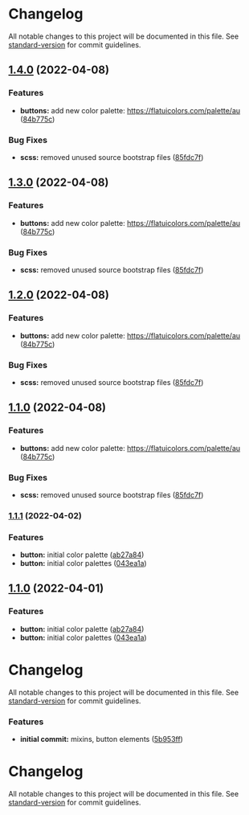# Changelog

All notable changes to this project will be documented in this file. See [standard-version](https://github.com/conventional-changelog/standard-version) for commit guidelines.

## [1.4.0](https://github.com/SandyLudosky/Sassy-buttons/compare/v1.1.1...v1.4.0) (2022-04-08)


### Features

* **buttons:** add new color palette: https://flatuicolors.com/palette/au ([84b775c](https://github.com/SandyLudosky/Sassy-buttons/commit/84b775c8a411f74d883d835cbadbc4be667f886d))


### Bug Fixes

* **scss:** removed unused source bootstrap files ([85fdc7f](https://github.com/SandyLudosky/Sassy-buttons/commit/85fdc7f6dee1ce0b7eb783973302c0ec555bfd59))

## [1.3.0](https://github.com/SandyLudosky/Sassy-buttons/compare/v1.1.1...v1.3.0) (2022-04-08)


### Features

* **buttons:** add new color palette: https://flatuicolors.com/palette/au ([84b775c](https://github.com/SandyLudosky/Sassy-buttons/commit/84b775c8a411f74d883d835cbadbc4be667f886d))


### Bug Fixes

* **scss:** removed unused source bootstrap files ([85fdc7f](https://github.com/SandyLudosky/Sassy-buttons/commit/85fdc7f6dee1ce0b7eb783973302c0ec555bfd59))

## [1.2.0](https://github.com/SandyLudosky/Sassy-buttons/compare/v1.1.1...v1.2.0) (2022-04-08)


### Features

* **buttons:** add new color palette: https://flatuicolors.com/palette/au ([84b775c](https://github.com/SandyLudosky/Sassy-buttons/commit/84b775c8a411f74d883d835cbadbc4be667f886d))


### Bug Fixes

* **scss:** removed unused source bootstrap files ([85fdc7f](https://github.com/SandyLudosky/Sassy-buttons/commit/85fdc7f6dee1ce0b7eb783973302c0ec555bfd59))

## [1.1.0](https://github.com/SandyLudosky/Sassy-buttons/compare/v1.1.1...v1.1.0) (2022-04-08)


### Features

* **buttons:** add new color palette: https://flatuicolors.com/palette/au ([84b775c](https://github.com/SandyLudosky/Sassy-buttons/commit/84b775c8a411f74d883d835cbadbc4be667f886d))


### Bug Fixes

* **scss:** removed unused source bootstrap files ([85fdc7f](https://github.com/SandyLudosky/Sassy-buttons/commit/85fdc7f6dee1ce0b7eb783973302c0ec555bfd59))

### [1.1.1](https://github.com/SandyLudosky/Sassy-buttons/compare/v1.6.0...v1.1.1) (2022-04-02)


### Features

* **button:** initial color palette ([ab27a84](https://github.com/SandyLudosky/Sassy-buttons/commit/ab27a84b8a6474adcf5958b71858c76e22e718ad))
* **button:** initial color palettes ([043ea1a](https://github.com/SandyLudosky/Sassy-buttons/commit/043ea1abd4a7a5248e9b7a3c056aea0af14de808))

## [1.1.0](https://github.com/SandyLudosky/Sassy-buttons/compare/v1.6.0...v1.1.0) (2022-04-01)


### Features

* **button:** initial color palette ([ab27a84](https://github.com/SandyLudosky/Sassy-buttons/commit/ab27a84b8a6474adcf5958b71858c76e22e718ad))
* **button:** initial color palettes ([043ea1a](https://github.com/SandyLudosky/Sassy-buttons/commit/043ea1abd4a7a5248e9b7a3c056aea0af14de808))

# Changelog

All notable changes to this project will be documented in this file. See [standard-version](https://github.com/conventional-changelog/standard-version) for commit guidelines.



### Features

* **initial commit:** mixins, button elements ([5b953ff](https://github.com/SandyLudosky/Sassy-buttons/commit/5b953ff80c93880ad919e9c8ed7004d79fd084a2))

# Changelog

All notable changes to this project will be documented in this file. See [standard-version](https://github.com/conventional-changelog/standard-version) for commit guidelines.
